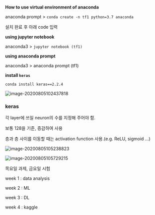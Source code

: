 **How to use virtual environment of anaconda**

anaconda prompt > `conda create -n tf1 python=3.7 anaconda`

설치 완료 후 아래 code 입력



**using jupyter notebook**

anaconda3 > `jupyter notebook (tf1)`



**using anaconda prompt**

anaconda3 > anaconda prompt (tf1)



**install `keras`**

`conda install keras==2.2.4`

![image-20200805102437818](C:\Users\User\AppData\Roaming\Typora\typora-user-images\image-20200805102437818.png)



### keras

각 layer에 쓰일 neuron의 수를 지정해 주어야 함.

보통 128을 기준, 증감하여 사용

층과 층 사이를 이동할 때는 activation function 사용.(e.g. ReLU, sigmoid ...)

![image-20200805105238823](C:\Users\User\AppData\Roaming\Typora\typora-user-images\image-20200805105238823.png)

![image-20200805105729215](C:\Users\User\AppData\Roaming\Typora\typora-user-images\image-20200805105729215.png)

목요일 과제, 금요일 시험

week 1 : data analysis

week 2 : ML

week 3 : DL

week 4 : kaggle